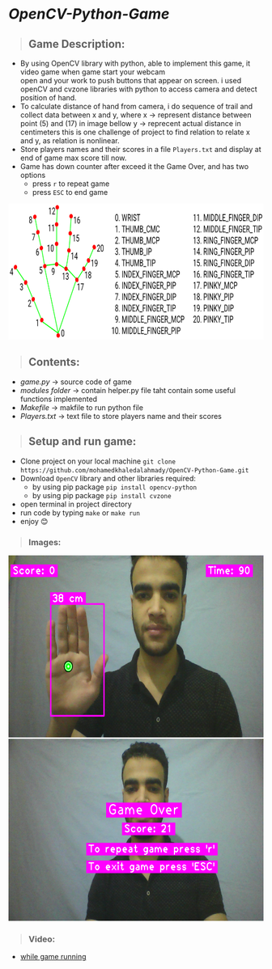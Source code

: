 # *OpenCV-Python-Game*
> ## Game Description:
   * By using OpenCV library with python, able to implement this game, it video game when game start your webcam          
   open and your work to push buttons that appear on screen. i used openCV and cvzone libraries with python to access camera and detect position of hand.
   * To calculate distance of hand from camera, i do sequence of trail and collect data between x and y, where
    x &#x2192; represent distance between point (5) and (17) in image bellow
    y &#x2192; reprecent actual distance in centimeters
    this is one challenge of project to find relation to relate x and y, as relation is nonlinear.
   * Store players names and their scores in a file `Players.txt` and display at end of game max score till now.
   * Game has down counter after exceed it the Game Over, and has two options 
      * press `r` to repeat game
      * press `ESC` to end game
<p style="text-align:center;">
   <img src="images/hand_landmarks.png" alt="Logo" width="771.5" height="269">
</p>

> ## Contents:
   * _game.py_ &#x2192; source code of game
   * _modules folder_ &#x2192; contain helper.py file taht contain some useful functions implemented 
   * _Makefile_ &#x2192; makfile to run python file
   * _Players.txt_ &#x2192; text file to store players name and their scores
   
> ## Setup and run game:
   * Clone project on your local machine 
    `git clone https://github.com/mohamedkhaledalahmady/OpenCV-Python-Game.git`
   * Download `OpenCV` library and other libraries required:
        * by using pip package `pip install opencv-python`
        * by using pip package `pip install cvzone`
   * open terminal in project directory
   * run code by typing `make` or `make run`
   * enjoy &#128522;

> ### Images:
<img src="images/screen%200.png" width="640" height="360">
<img src="images/screen%206.png" width="640" height="360">

> ### Video:
  * <a href="https://drive.google.com/file/d/1St52DaiI-QAjCqqSOWrf7c3OeruUm7kQ/view?usp=sharing">
            while game running
   </a>
